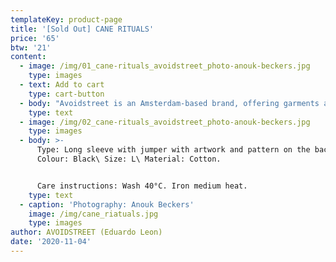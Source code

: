 ```yaml
---
templateKey: product-page
title: '[Sold Out] CANE RITUALS'
price: '65'
btw: '21'
content:
  - image: /img/01_cane-rituals_avoidstreet_photo-anouk-beckers.jpg
    type: images
  - text: Add to cart
    type: cart-button
  - body: "Avoidstreet is an Amsterdam-based brand, offering garments and accessories defined by expressive and unique details regenerated from upcycled materials. Every garment starts off as an hyper-adaptable base for transformation — ready to be appropriated, deconstructed, remixed, and finally copied and pasted back into circulation as something else. \r\n\n\r\n\n\r\n\nThe endless source of fast fashion garments available as deadstock and in secondhand markets are like low-resolution images on a hard drive. The result is distinctive one-of-a-kind or small editions that embed a dualist vernacular between the commonplace and the tropes of high fashion. \r\n\n\r\n\nFounded in 2017, Avoidstreet is the initiative of designer Eduardo Leon. Unbridled by industry conventions, Leon combines the sensibilities of rich color-drenched images of Peruvian folklore, tecnocumbia, and bootleg-filled markets, and the potency of a Milanese high-gloss veneer in his creations, including garments, crafted objects, installations, and performances."
    type: text
  - image: /img/02_cane-rituals_avoidstreet_photo-anouk-beckers.jpg
    type: images
  - body: >-
      Type: Long sleeve with jumper with artwork and pattern on the back\
      Colour: Black\ Size: L\ Material: Cotton.


      Care instructions: Wash 40°C. Iron medium heat.
    type: text
  - caption: 'Photography: Anouk Beckers'
    image: /img/cane_riatuals.jpg
    type: images
author: AVOIDSTREET (Eduardo Leon)
date: '2020-11-04'
---
```


